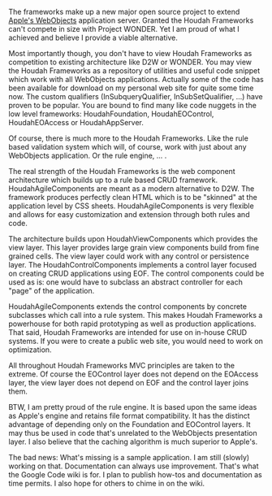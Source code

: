 The frameworks make up a new major open source project to extend [Apple's WebObjects](http://www.apple.com/webobjects) application server. Granted the Houdah Frameworks can't compete in size with Project WONDER. Yet I am proud of what I achieved and believe I provide a viable alternative.

Most importantly though, you don't have to view Houdah Frameworks as competition to existing architecture like D2W or WONDER. You may view the Houdah Frameworks as a repository of utilities and useful code snippet which work with all WebObjects applications. Actually some of the code has been available for download on my personal web site for quite some time now. The custom qualifiers (InSubqueryQualifier, InSubSetQualifier, ...) have proven to be popular. You are bound to find many like code nuggets in the low level frameworks: HoudahFoundation, HoudahEOControl, HoudahEOAccess or HoudahAppServer.

Of course, there is much more to the Houdah Frameworks. Like the rule based validation system which will, of course, work with just about any WebObjects application. Or the rule engine, ... .

The real strength of the Houdah Frameworks is the web component architecture which builds up to a rule based CRUD framework. HoudahAgileComponents are meant as a modern alternative to D2W. The framework produces perfectly clean HTML which is to be "skinned" at the application level by CSS sheets.  HoudahAgileComponents is very flexible and allows for easy customization and extension through both rules and code.

The architecture builds upon HoudahViewComponents which provides the view layer. This layer provides large grain view components build from fine grained cells. The view layer could work with any control or persistence layer. The HoudahControlComponents implements a control layer focused on creating CRUD applications using EOF. The control components could be used as is: one would have to subclass an abstract controller for each "page" of the application.

HoudahAgileComponents extends the control components by concrete subclasses which call into a rule system. This makes Houdah Frameworks a powerhouse for both rapid prototyping as well as production applications. That said,  Houdah Frameworks are intended for use on in-house CRUD systems. If you were to create a public web site, you would need to work on optimization.

All throughout Houdah Frameworks MVC principles are taken to the extreme. Of course the EOControl layer does not depend on the EOAccess layer, the view layer does not depend on EOF and the control layer joins them.

BTW, I am pretty proud of the rule engine. It is based upon the same ideas as Apple's engine and retains file format compatibility.  It has the distinct advantage of depending only on the Foundation and EOControl layers. It may thus be used in code that's unrelated to the WebObjects presentation layer. I also believe that the caching algorithm is much superior to Apple's.

The bad news: What's missing is a sample application. I am still (slowly) working on that. Documentation can always use improvement. That's what the Google Code wiki is for. I plan to publish how-tos and documentation as time permits. I also hope for others to chime in on the wiki.